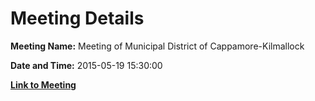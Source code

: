 # Meeting Details

**Meeting Name:** Meeting of Municipal District of Cappamore-Kilmallock

**Date and Time:** 2015-05-19 15:30:00

**[Link to Meeting](https://www.limerick.ie/council/whats-on/meeting-municipal-district-cappamore-kilmallock-1)**
